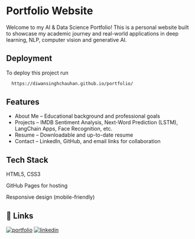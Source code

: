 
# Portfolio Website

Welcome to my AI & Data Science Portfolio!
This is a personal website built to showcase my academic journey and real-world applications in deep learning, NLP, computer vision and generative AI.


## Deployment

To deploy this project run

```bash
  https://diwansinghchauhan.github.io/portfolio/
```


## Features

- About Me – Educational background and professional goals
- Projects – IMDB Sentiment Analysis, Next-Word Prediction (LSTM), LangChain Apps, Face Recognition, etc.
- Resume – Downloadable and up-to-date resume
- Contact – LinkedIn, GitHub, and email links for collaboration




## Tech Stack

HTML5, CSS3

GitHub Pages for hosting

Responsive design (mobile-friendly)


## 🔗 Links
[![portfolio](https://img.shields.io/badge/my_portfolio-000?style=for-the-badge&logo=ko-fi&logoColor=white)](https://diwansinghchauhan.github.io/portfolio/)
[![linkedin](https://img.shields.io/badge/linkedin-0A66C2?style=for-the-badge&logo=linkedin&logoColor=white)](https://www.linkedin.com/in/diwansinghchauhan/)
